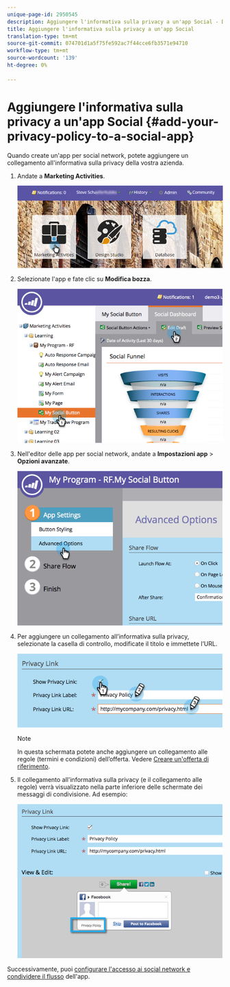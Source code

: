 ```yaml
---
unique-page-id: 2950545
description: Aggiungere l'informativa sulla privacy a un'app Social - Documenti Marketo - Documentazione del prodotto
title: Aggiungere l'informativa sulla privacy a un'app Social
translation-type: tm+mt
source-git-commit: 074701d1a5f75fe592ac7f44cce6fb3571e94710
workflow-type: tm+mt
source-wordcount: '139'
ht-degree: 0%

---
```



# Aggiungere l&#39;informativa sulla privacy a un&#39;app Social {#add-your-privacy-policy-to-a-social-app}

Quando create un&#39;app per social network, potete aggiungere un collegamento all&#39;informativa sulla privacy della vostra azienda.

1. Andate a **Marketing Activities**.

   ![](assets/login-marketing-activities-4.png)

1. Selezionate l&#39;app e fate clic su **Modifica bozza**.

   ![](assets/image2014-9-22-10-3a50-3a22.png)

1. Nell&#39;editor delle app per social network, andate a **Impostazioni app** > **Opzioni avanzate**.

   ![](assets/image2014-9-22-10-3a50-3a38.png)

1. Per aggiungere un collegamento all’informativa sulla privacy, selezionate la casella di controllo, modificate il titolo e immettete l’URL.

   ![](assets/image2014-9-22-10-3a51-3a12.png)

   >[!NOTE]
   >
   >In questa schermata potete anche aggiungere un collegamento alle regole (termini e condizioni) dell’offerta. Vedere [Creare un&#39;offerta di riferimento](/help/marketo/product-docs/demand-generation/social/referral-offers/create-a-referral-offer.md).

1. Il collegamento all&#39;informativa sulla privacy (e il collegamento alle regole) verrà visualizzato nella parte inferiore delle schermate dei messaggi di condivisione. Ad esempio:

   ![](assets/image2014-9-22-10-3a52-3a16.png)

Successivamente, puoi [configurare l&#39;accesso ai social network e condividere il flusso](/help/marketo/product-docs/demand-generation/social/configuring-social-actions/configure-social-recommend-flow.md) dell&#39;app.
